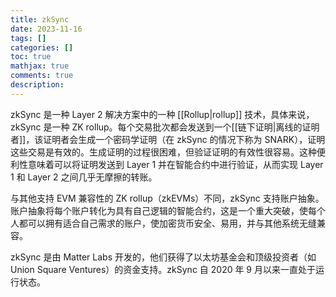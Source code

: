 ```yaml
---
title: zkSync
date: 2023-11-16
tags: []
categories: []
toc: true
mathjax: true
comments: true
description: 
---
```

zkSync 是一种 Layer 2 解决方案中的一种 [[Rollup|rollup]] 技术，具体来说，zkSync 是一种 ZK rollup。每个交易批次都会发送到一个[[链下证明|离线的证明者]]，该证明者会生成一个密码学证明（在 zkSync 的情况下称为 SNARK），证明这些交易是有效的。生成证明的过程很困难，但验证证明的有效性很容易。这种便利性意味着可以将证明发送到 Layer 1 并在智能合约中进行验证，从而实现 Layer 1 和 Layer 2 之间几乎无摩擦的转账。

与其他支持 EVM 兼容性的 ZK rollup（zkEVMs）不同，zkSync 支持账户抽象。账户抽象将每个账户转化为具有自己逻辑的智能合约，这是一个重大突破，使每个人都可以拥有适合自己需求的账户，使加密货币安全、易用，并与其他系统无缝兼容。

zkSync 是由 Matter Labs 开发的，他们获得了以太坊基金会和顶级投资者（如 Union Square Ventures）的资金支持。zkSync 自 2020 年 9 月以来一直处于运行状态。
